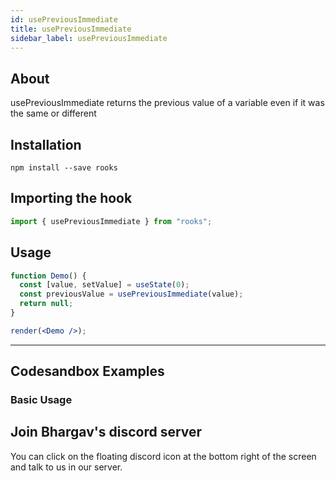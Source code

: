 ```yaml
---
id: usePreviousImmediate
title: usePreviousImmediate
sidebar_label: usePreviousImmediate
---
```


## About

usePreviousImmediate returns the previous value of a variable even if it was the same or different

[//]: # "Main"

## Installation

    npm install --save rooks

## Importing the hook

```javascript
import { usePreviousImmediate } from "rooks";
```

## Usage

```jsx
function Demo() {
  const [value, setValue] = useState(0);
  const previousValue = usePreviousImmediate(value);
  return null;
}

render(<Demo />);
```

---

## Codesandbox Examples

### Basic Usage

## Join Bhargav's discord server

You can click on the floating discord icon at the bottom right of the screen and talk to us in our server.
